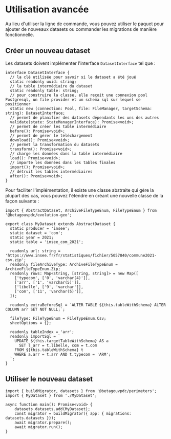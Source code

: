 # Utilisation avancée

Au lieu d'utiliser la ligne de commande, vous pouvez utiliser le paquet pour ajouter de nouveaux datasets ou commander les migrations de manière fonctionnelle.

## Créer un nouveau dataset
Les datasets doivent implémenter l'interface `DatasetInterface` tel que :
```typescript=
interface DatasetInterface {
  // la clé utilisée pour savoir si le dataset a été joué
  static readonly uuid: string;
  // la table intermédiaire du dataset
  static readonly table: string;
  // pour construire la classe, elle reçoit une connexion pool Postgresql, un file provider et un schema sql sur lequel se positionner
  static new (connection: Pool, file: FileManager, targetSchema: string): DatasetInterface;
  // permet de planifier des datasets dépendants les uns des autres
  validate(state: StateManagerInterface): Promise<void>;
  // permet de créer les table intermédiaire
  before(): Promise<void>;
  // permet de gérer le téléchargement
  download(): Promise<void>;
  // permet la transformation du datasets
  transform(): Promise<void>;
  // charge les données dans la table intermédiaire
  load(): Promise<void>;
  // importe les données dans les tables finales
  import(): Promise<void>;
  // détruit les tables intermédiaires
  after(): Promise<void>;
}
```

Pour faciliter l'implémentation, il existe une classe abstraite qui gère la plupart des cas, vous pouvez l'étendre en créant une nouvelle classe de la façon suivante :
```typescript=
import { AbstractDataset, ArchiveFileTypeEnum, FileTypeEnum } from '@betagouvpdc/evolution-geo';

export class MyDataset extends AbstractDataset {
  static producer = 'insee';
  static dataset = 'com';
  static year = 2021;
  static table = 'insee_com_2021';

  readonly url: string = 'https://www.insee.fr/fr/statistiques/fichier/5057840/commune2021-csv.zip';
  readonly fileArchiveType: ArchiveFileTypeEnum = ArchiveFileTypeEnum.Zip;
  readonly rows: Map<string, [string, string]> = new Map([
    ['typecom', ['0', 'varchar(4)']],
    ['arr', ['1', 'varchar(5)']],
    ['libelle', ['9', 'varchar']],
    ['com', ['11', 'varchar(5)']],
  ]);

  readonly extraBeforeSql = `ALTER TABLE ${this.tableWithSchema} ALTER COLUMN arr SET NOT NULL;`;

  fileType: FileTypeEnum = FileTypeEnum.Csv;
  sheetOptions = {};

  readonly tableIndex = 'arr';
  readonly importSql = `
    UPDATE ${this.targetTableWithSchema} AS a
      SET l_arr = t.libelle, com = t.com
    FROM ${this.tableWithSchema} t
    WHERE a.arr = t.arr AND t.typecom = 'ARM';
  `;
}
```

## Utiliser le nouveau dataset
```typescript=
import { buildMigrator, datasets } from '@betagouvpdc/perimeters';
import { MyDataset } from './MyDataset';

async function main(): Promise<void> {
    datasets.datasets.add(MyDataset);
    const migrator = buildMigrator({ app: { migrations: datasets.datasets }});
    await migrator.prepare();
    await migrator.run();
}
```
